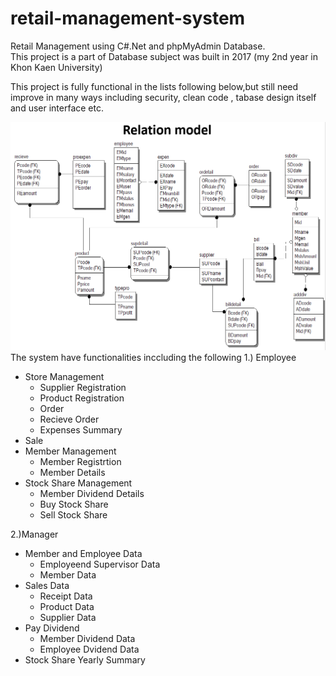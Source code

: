 # retail-management-system
Retail Management using C#.Net and phpMyAdmin Database.</br>
This project is a part of Database subject was built in 2017 (my 2nd year in Khon Kaen University)</br>

This project is fully functional in the lists following below,but still need improve in many ways including security, clean code , tabase design itself and user interface etc.
</br>

![Relational Database](./relational.PNG?raw=true "Relational")
</br>
The system have functionalities inccluding the following 
1.) Employee 
* Store Management
  * Supplier Registration
  * Product Registration
  * Order
  * Recieve Order
  * Expenses Summary
* Sale
* Member Management
  * Member Registrtion
  * Member Details
* Stock Share Management 
  * Member Dividend Details
  * Buy Stock Share
  * Sell Stock Share
 
2.)Manager
* Member and Employee Data
  * Employeend Supervisor Data
  * Member Data
* Sales Data
  * Receipt Data
  * Product Data
  * Supplier Data
* Pay Dividend
  * Member Dividend Data
  * Employee Dvidend Data
* Stock Share Yearly Summary
  
